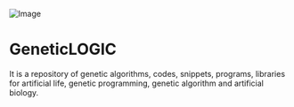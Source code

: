 ![Image](https://media2.giphy.com/media/KkW2YSK0MdsD6/source.gif)

# GeneticLOGIC
 
It is a repository of genetic algorithms, codes, snippets, programs, libraries for artificial life, genetic programming, genetic algorithm and artificial biology.
